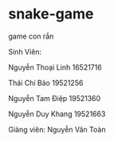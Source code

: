 # snake-game
game con rắn

Sinh Viên:

Nguyễn Thoại Linh
16521716

Thái Chí Bảo
19521256

Nguyễn Tam Điệp
19521360

Nguyễn Duy Khang
19521663

Giảng viên:
Nguyễn Văn Toàn
